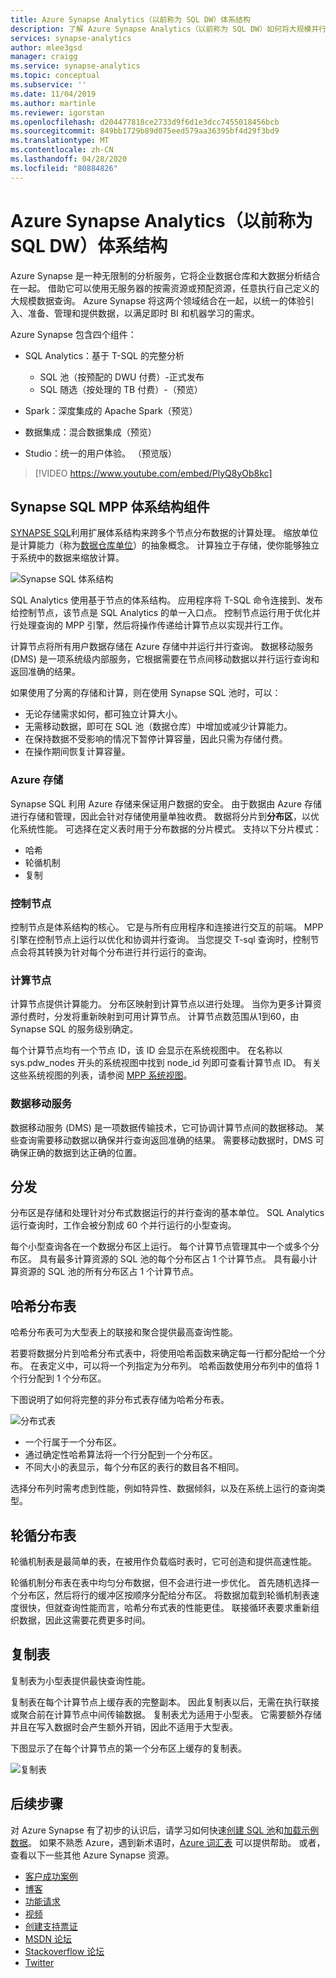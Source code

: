 ```yaml
---
title: Azure Synapse Analytics（以前称为 SQL DW）体系结构
description: 了解 Azure Synapse Analytics（以前称为 SQL DW）如何将大规模并行处理 (MPP) 与 Azure 存储结合，以实现高性能和可伸缩性。
services: synapse-analytics
author: mlee3gsd
manager: craigg
ms.service: synapse-analytics
ms.topic: conceptual
ms.subservice: ''
ms.date: 11/04/2019
ms.author: martinle
ms.reviewer: igorstan
ms.openlocfilehash: d204477818ce2733d9f6d1e3dcc7455018456bcb
ms.sourcegitcommit: 849bb1729b89d075eed579aa36395bf4d29f3bd9
ms.translationtype: MT
ms.contentlocale: zh-CN
ms.lasthandoff: 04/28/2020
ms.locfileid: "80884826"
---
```

# <a name="azure-synapse-analytics-formerly-sql-dw-architecture"></a>Azure Synapse Analytics（以前称为 SQL DW）体系结构

Azure Synapse 是一种无限制的分析服务，它将企业数据仓库和大数据分析结合在一起。 借助它可以使用无服务器的按需资源或预配资源，任意执行自己定义的大规模数据查询。 Azure Synapse 将这两个领域结合在一起，以统一的体验引入、准备、管理和提供数据，以满足即时 BI 和机器学习的需求。

 Azure Synapse 包含四个组件：

- SQL Analytics：基于 T-SQL 的完整分析

  - SQL 池（按预配的 DWU 付费）-正式发布
  - SQL 随选（按处理的 TB 付费）-（预览）
- Spark：深度集成的 Apache Spark（预览）
- 数据集成：混合数据集成（预览）
- Studio：统一的用户体验。  （预览版）

> [!VIDEO https://www.youtube.com/embed/PlyQ8yOb8kc]

## <a name="synapse-sql-mpp-architecture-components"></a>Synapse SQL MPP 体系结构组件

[SYNAPSE SQL](sql-data-warehouse-overview-what-is.md#synapse-sql-pool-in-azure-synapse)利用扩展体系结构来跨多个节点分布数据的计算处理。 缩放单位是计算能力（称为[数据仓库单位](what-is-a-data-warehouse-unit-dwu-cdwu.md)）的抽象概念。 计算独立于存储，使你能够独立于系统中的数据来缩放计算。

![Synapse SQL 体系结构](./media/massively-parallel-processing-mpp-architecture/massively-parallel-processing-mpp-architecture.png)

SQL Analytics 使用基于节点的体系结构。 应用程序将 T-SQL 命令连接到、发布给控制节点，该节点是 SQL Analytics 的单一入口点。 控制节点运行用于优化并行处理查询的 MPP 引擎，然后将操作传递给计算节点以实现并行工作。

计算节点将所有用户数据存储在 Azure 存储中并运行并行查询。 数据移动服务 (DMS) 是一项系统级内部服务，它根据需要在节点间移动数据以并行运行查询和返回准确的结果。

如果使用了分离的存储和计算，则在使用 Synapse SQL 池时，可以：

- 无论存储需求如何，都可独立计算大小。
- 无需移动数据，即可在 SQL 池（数据仓库）中增加或减少计算能力。
- 在保持数据不受影响的情况下暂停计算容量，因此只需为存储付费。
- 在操作期间恢复计算容量。

### <a name="azure-storage"></a>Azure 存储

Synapse SQL 利用 Azure 存储来保证用户数据的安全。  由于数据由 Azure 存储进行存储和管理，因此会针对存储使用量单独收费。 数据将分片到**分布区**，以优化系统性能。 可选择在定义表时用于分布数据的分片模式。 支持以下分片模式：

- 哈希
- 轮循机制
- 复制

### <a name="control-node"></a>控制节点

控制节点是体系结构的核心。 它是与所有应用程序和连接进行交互的前端。 MPP 引擎在控制节点上运行以优化和协调并行查询。 当您提交 T-sql 查询时，控制节点会将其转换为针对每个分布进行并行运行的查询。

### <a name="compute-nodes"></a>计算节点

计算节点提供计算能力。 分布区映射到计算节点以进行处理。 当你为更多计算资源付费时，分发将重新映射到可用计算节点。 计算节点数范围从1到60，由 Synapse SQL 的服务级别确定。

每个计算节点均有一个节点 ID，该 ID 会显示在系统视图中。 在名称以 sys.pdw_nodes 开头的系统视图中找到 node_id 列即可查看计算节点 ID。 有关这些系统视图的列表，请参阅 [MPP 系统视图](/sql/relational-databases/system-catalog-views/sql-data-warehouse-and-parallel-data-warehouse-catalog-views?toc=/azure/synapse-analytics/sql-data-warehouse/toc.json&bc=/azure/synapse-analytics/sql-data-warehouse/breadcrumb/toc.json&view=azure-sqldw-latest)。

### <a name="data-movement-service"></a>数据移动服务

数据移动服务 (DMS) 是一项数据传输技术，它可协调计算节点间的数据移动。 某些查询需要移动数据以确保并行查询返回准确的结果。 需要移动数据时，DMS 可确保正确的数据到达正确的位置。

## <a name="distributions"></a>分发

分布区是存储和处理针对分布式数据运行的并行查询的基本单位。 SQL Analytics 运行查询时，工作会被分割成 60 个并行运行的小型查询。

每个小型查询各在一个数据分布区上运行。 每个计算节点管理其中一个或多个分布区。 具有最多计算资源的 SQL 池的每个分布区占 1 个计算节点。 具有最小计算资源的 SQL 池的所有分布区占 1 个计算节点。  

## <a name="hash-distributed-tables"></a>哈希分布表

哈希分布表可为大型表上的联接和聚合提供最高查询性能。

若要将数据分片到哈希分布式表中，将使用哈希函数来确定每一行都分配给一个分布。 在表定义中，可以将一个列指定为分布列。 哈希函数使用分布列中的值将 1 个行分配到 1 个分布区。

下图说明了如何将完整的非分布式表存储为哈希分布表。

![分布式表](./media/massively-parallel-processing-mpp-architecture/hash-distributed-table.png "分布式表")  

- 一个行属于一个分布区。  
- 通过确定性哈希算法将一个行分配到一个分布区。  
- 不同大小的表显示，每个分布区的表行的数目各不相同。

选择分布列时需考虑到性能，例如特异性、数据倾斜，以及在系统上运行的查询类型。

## <a name="round-robin-distributed-tables"></a>轮循分布表

轮循机制表是最简单的表，在被用作负载临时表时，它可创造和提供高速性能。

轮循机制分布表在表中均匀分布数据，但不会进行进一步优化。 首先随机选择一个分布区，然后将行的缓冲区按顺序分配给分布区。 将数据加载到轮循机制表速度很快，但就查询性能而言，哈希分布式表的性能更佳。 联接循环表要求重新组织数据，因此这需要花费更多时间。

## <a name="replicated-tables"></a>复制表

复制表为小型表提供最快查询性能。

复制表在每个计算节点上缓存表的完整副本。 因此复制表以后，无需在执行联接或聚合前在计算节点中间传输数据。 复制表尤为适用于小型表。 它需要额外存储并且在写入数据时会产生额外开销，因此不适用于大型表。  

下图显示了在每个计算节点的第一个分布区上缓存的复制表。  

![复制表](./media/massively-parallel-processing-mpp-architecture/replicated-table.png "复制表")

## <a name="next-steps"></a>后续步骤

对 Azure Synapse 有了初步的认识后，请学习如何快速[创建 SQL 池](create-data-warehouse-portal.md)和[加载示例数据](load-data-from-azure-blob-storage-using-polybase.md)。 如果不熟悉 Azure，遇到新术语时，[Azure 词汇表](../../azure-glossary-cloud-terminology.md?toc=/azure/synapse-analytics/sql-data-warehouse/toc.json&bc=/azure/synapse-analytics/sql-data-warehouse/breadcrumb/toc.json) 可以提供帮助。 或者，查看以下一些其他 Azure Synapse 资源。  

- [客户成功案例](https://azure.microsoft.com/case-studies/?service=sql-data-warehouse)
- [博客](https://azure.microsoft.com/blog/tag/azure-sql-data-warehouse/)
- [功能请求](https://feedback.azure.com/forums/307516-sql-data-warehouse)
- [视频](https://azure.microsoft.com/documentation/videos/index/?services=sql-data-warehouse)
- [创建支持票证](sql-data-warehouse-get-started-create-support-ticket.md)
- [MSDN 论坛](https://social.msdn.microsoft.com/Forums/azure/home?forum=AzureSQLDataWarehouse)
- [Stackoverflow 论坛](https://stackoverflow.com/questions/tagged/azure-sqldw)
- [Twitter](https://twitter.com/hashtag/SQLDW)

